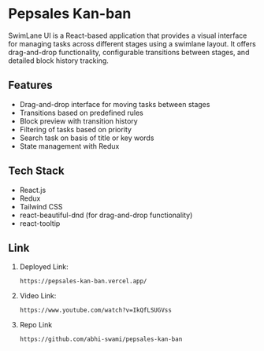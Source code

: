 # Pepsales Kan-ban

SwimLane UI is a React-based application that provides a visual interface for managing tasks across different stages using a swimlane layout. It offers drag-and-drop functionality, configurable transitions between stages, and detailed block history tracking.

## Features

- Drag-and-drop interface for moving tasks between stages
- Transitions based on predefined rules
- Block preview with transition history
- Filtering of tasks based on priority
- Search task on basis of title or key words
- State management with Redux

## Tech Stack

- React.js
- Redux
- Tailwind CSS
- react-beautiful-dnd (for drag-and-drop functionality)
- react-tooltip

## Link

1. Deployed Link:
   ```
   https://pepsales-kan-ban.vercel.app/
   ```

2. Video Link:
   ```
   https://www.youtube.com/watch?v=IkQfLSUGVss
   ```

3. Repo Link 
   ```
   https://github.com/abhi-swami/pepsales-kan-ban
   ```

